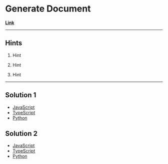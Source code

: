 # Generate Document

[**Link**](https://www.algoexpert.io/questions/Generate%20Document)

---

## **Hints**

1. Hint

2. Hint

3. Hint

---

## Solution 1

- [JavaScript](./solution_1/generate-document.js)
- [TypeScript](./solution_1/generate-document.ts)
- [Python](./solution_1/generate-document.py)

## Solution 2

- [JavaScript]()
- [TypeScript]()
- [Python]()
